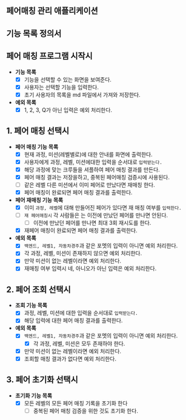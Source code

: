 ## 페어매칭 관리 애플리케이션

## 기능 목록 정의서

## 페어 매칭 프로그램 시작시
- **기능 목록**
  - [x] 기능을 선택할 수 있는 화면을 보여준다.
  - [x] 사용자는 선택할 기능을 입력한다.
  - [X] 초기 사용자의 목록을 md 파일에서 가져와 저장한다.

- **예외 목록**
  - [x] 1, 2, 3, Q가 아닌 입력은 예외 처리한다.

## 1. 페어 매칭 선택시
- **페어 매칭 기능 목록**
  - [X] 현재 과정, 미션(레벨별로)에 대한 안내를 화면에 출력한다.
  - [x] 사용자에게 과정, 레벨, 미션에대한 입력을 순서대로 `입력받는다.`
  - [x] 해당 과정에 맞는 크루들을 셔플하여 페어 매칭 결과를 만든다.
  - [X] 페어 매칭 결과는 저장을하고, 중복된 페어매칭 검증시에 사용된다.
  - [ ] 같은 레벨 다른 미션에서 이미 페어로 만났다면 재매칭 한다.
  - [x] 페어 매칭이 완료되면 페어 매칭 결과를 출력한다.
- **페어 재매칭 기능 목록**
  - [x] 이미 `과정, 레벨`에 대해 만들어진 페어가 있다면 재 매칭 여부를 `입력한다.`
  - [ ] `재 페어매칭시` 각 사람들은 는 이전에 만났던 페어를 만나면 안된다.
    - [ ] 이전에 만났던 페어를 만나면 최대 3회 재시도를 한다.
  - [x] 재페어 매칭이 완료되면 페어 매칭 결과를 출력한다.

- **예외 목록**
  - [x] `백엔드, 레벨1, 자동차경주`과 같은 포멧의 입력이 아니면 예외 처리한다.
  - [X] 각 과정, 레벨, 미션이 존재하지 않으면 예외 처리한다.
  - [X] 만약 미션이 없는 레벨이라면 예외 처리한다.
  - [X] 재매칭 여부 입력시 네, 아니오가 아닌 입력은 예외 처리한다.

## 2. 페어 조회 선택시
- **조회 기능 목록**
  - [x] 과정, 레벨, 미션에 대한 입력을 순서대로 `입력받는다.`
  - [x] 해당 입력에 대한 페어 매칭 결과를 출력한다.
- **예외 목록**
    - [x] `백엔드, 레벨1, 자동차경주`과 같은 포멧의 입력이 아니면 예외 처리한다.
        - [x] 각 과정, 레벨, 미션은 모두 존재하야 한다.
    - [x] 만약 미션이 없는 레벨이라면 예외 처리한다.
    - [x] 조회할 매칭 결과가 없다면 예외 처리한다.

## 3. 페어 초기화 선택시
- **초기화 기능 목록**
  - [x] 모든 레벨의 모든 페어 매칭 기록을 초기화 한다
    - [ ] 중복된 페어 매칭 검증을 위한 것도 초기화 한다.